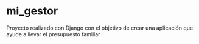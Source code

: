 # mi_gestor
Proyecto realizado con Django con el objetivo de crear una aplicación que ayude a llevar el presupuesto familiar
